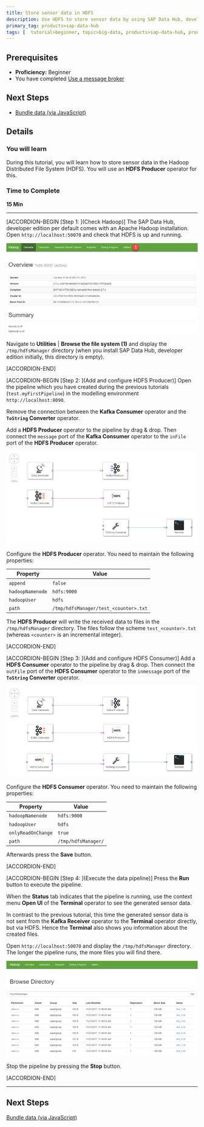 ```yaml
---
title: Store sensor data in HDFS
description: Use HDFS to store sensor data by using SAP Data Hub, developer edition.
primary_tag: products>sap-data-hub
tags: [  tutorial>beginner, topic>big-data, products>sap-data-hub, products>sap-vora ]
---
```


## Prerequisites  
 - **Proficiency:** Beginner
 - You have completed [Use a message broker](https://www.sap.com/developer/tutorials/datahub-pipelines-broker.html)

## Next Steps
 - [Bundle data (via JavaScript)](https://www.sap.com/developer/tutorials/datahub-pipelines-bundledata.html)

## Details
### You will learn  
During this tutorial, you will learn how to store sensor data in the Hadoop Distributed File System (HDFS). You will use an **HDFS Producer** operator for this.

### Time to Complete
**15 Min**

---

[ACCORDION-BEGIN [Step 1: ](Check Hadoop)]
The SAP Data Hub, developer edition per default comes with an Apache Hadoop installation. Open `http://localhost:50070` and check that HDFS is up and running.

![picture_01](./datahub-pipelines-storeinhdfs_01.png)  

Navigate to **Utilities** | **Browse the file system (1)** and display the `/tmp/hdfsManager` directory (when you install SAP Data Hub, developer edition initially, this directory is empty).

[ACCORDION-END]

[ACCORDION-BEGIN [Step 2: ](Add and configure HDFS Producer)]
Open the pipeline which you have created during the previous tutorials (`test.myFirstPipeline`) in the modelling environment `http://localhost:8090`.

Remove the connection between the **Kafka Consumer** operator and the **`ToString` Converter** operator.

Add a **HDFS Producer** operator to the pipeline by drag & drop. Then connect the `message` port of the **Kafka Consumer** operator to the `inFile` port of the **HDFS Producer** operator.

![picture_02](./datahub-pipelines-storeinhdfs_02.png)  

Configure the **HDFS Producer** operator. You need to maintain the following properties:

| Property                       | Value                                 |
| ------------------------------ | ------------------------------------- |
| `append`                       | `false`                               |
| `hadoopNamenode`               | `hdfs:9000`                           |
| `hadoopUser`                   | `hdfs`                                |
| `path`                         | `/tmp/hdfsManager/test_<counter>.txt` |

The **HDFS Producer** will write the received data to files in the `/tmp/hdfsManager` directory. The files follow the scheme `test_<counter>.txt` (whereas `<counter>` is an incremental integer).

[ACCORDION-END]

[ACCORDION-BEGIN [Step 3: ](Add and configure HDFS Consumer)]
Add a **HDFS Consumer** operator to the pipeline by drag & drop. Then connect the `outFile` port of the **HDFS Consumer** operator to the `inmessage` port of the **`ToString` Converter** operator.

![picture_03](./datahub-pipelines-storeinhdfs_03.png)  

Configure the **HDFS Consumer** operator. You need to maintain the following properties:

| Property                       | Value                               |
| ------------------------------ | ----------------------------------- |
| `hadoopNamenode`               | `hdfs:9000`                         |
| `hadoopUser`                   | `hdfs`                              |
| `onlyReadOnChange`             | `true`                              |
| `path`                         | `/tmp/hdfsManager/`                 |

Afterwards press the **Save** button.

[ACCORDION-END]

[ACCORDION-BEGIN [Step 4: ](Execute the data pipeline)]
Press the **Run** button to execute the pipeline.

When the **Status** tab indicates that the pipeline is running, use the context menu **Open UI** of the **Terminal** operator to see the generated sensor data.

In contrast to the previous tutorial, this time the generated sensor data is not sent from the **Kafka Receiver** operator to the **Terminal** operator directly, but via HDFS. Hence the **Terminal** also shows you information about the created files.

Open `http://localhost:50070` and display the `/tmp/hdfsManager` directory. The longer the pipeline runs, the more files you will find there.

![picture_04](./datahub-pipelines-storeinhdfs_04.png)  

Stop the pipeline by pressing the **Stop** button.

[ACCORDION-END]

---

## Next Steps
[Bundle data (via JavaScript)](https://www.sap.com/developer/tutorials/datahub-pipelines-bundledata.html)
